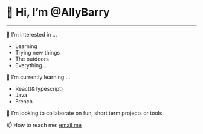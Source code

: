 # 👋 Hi, I’m @AllyBarry

***

👀 I’m interested in ...
- Learning
- Trying new things
- The outdoors
- Everything...

🌱 I’m currently learning ...
- React(&Typescript)
- Java
- French

💞️ I’m looking to collaborate on fun, short term projects or tools.

📫 How to reach me: [email me](ali.barry3@gmail.com)

<!---
AllyBarry/AllyBarry is a ✨ special ✨ repository because its `README.md` (this file) appears on your GitHub profile.
You can click the Preview link to take a look at your changes.
--->
